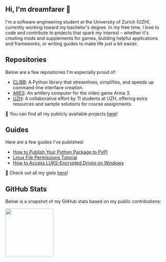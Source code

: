## Hi, I'm dreamfarer 👋

I'm a software engineering student at the University of Zurich (UZH), currently working toward my bachelor's degree. In my free time, I love to code and contribute to projects that spark my interest – whether it's creating mods and supplements for games, building helpful applications and frameworks, or writing guides to make life just a bit easier.

## Repositories
Below are a few repositories I'm especially proud of:
- [CLIBB](https://github.com/dreamfarer/clibb): A Python library that streamlines, simplifies, and speeds up command-line interface creation.
- [ARES](https://github.com/dreamfarer/ARMA-3-ARTILLERY-CALCULATOR-ARES): An artillery computer for the video game Arma 3.
- [UZH](https://github.com/dreamfarer/UZH): A collaborative effort by 11 students at UZH, offering extra resources and sample solutions for course assignments.

🔗 You can find all my publicly available projects [here](https://github.com/dreamfarer?tab=repositories)!

## Guides
Here are a few guides I've published:
- [How to Publish Your Python Package to PyPI](https://gist.github.com/dreamfarer/c5a9009e76eab0007fc82663247062f8)
- [Linux File Permissions Tutorial](https://gist.github.com/dreamfarer/0e61db060582a9289233f61ba93b7c17)
- [How to Access LUKS-Encrypted Drives on Windows](https://gist.github.com/dreamfarer/851e792c2f36de08ad8ff287e79c87ff)

🔗 Check out all my gists [here](https://gist.github.com/dreamfarer)!

## GitHub Stats
Below is a snapshot of my GitHub stats based on my public contributions:

<a>
  <img height=150 align="center" src="https://github-readme-stats.vercel.app/api?username=dreamfarer&show_icons=true&theme=graywhite&hide_title=true" />
</a>
